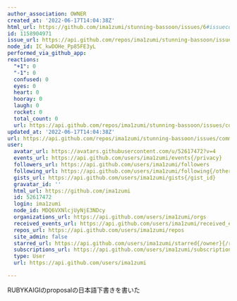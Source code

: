 ```yaml
---
author_association: OWNER
created_at: '2022-06-17T14:04:38Z'
html_url: https://github.com/ima1zumi/stunning-bassoon/issues/6#issuecomment-1158904971
id: 1158904971
issue_url: https://api.github.com/repos/ima1zumi/stunning-bassoon/issues/6
node_id: IC_kwDOHe_Pp85FE3yL
performed_via_github_app: 
reactions:
  "+1": 0
  "-1": 0
  confused: 0
  eyes: 0
  heart: 0
  hooray: 0
  laugh: 0
  rocket: 0
  total_count: 0
  url: https://api.github.com/repos/ima1zumi/stunning-bassoon/issues/comments/1158904971/reactions
updated_at: '2022-06-17T14:04:38Z'
url: https://api.github.com/repos/ima1zumi/stunning-bassoon/issues/comments/1158904971
user:
  avatar_url: https://avatars.githubusercontent.com/u/52617472?v=4
  events_url: https://api.github.com/users/ima1zumi/events{/privacy}
  followers_url: https://api.github.com/users/ima1zumi/followers
  following_url: https://api.github.com/users/ima1zumi/following{/other_user}
  gists_url: https://api.github.com/users/ima1zumi/gists{/gist_id}
  gravatar_id: ''
  html_url: https://github.com/ima1zumi
  id: 52617472
  login: ima1zumi
  node_id: MDQ6VXNlcjUyNjE3NDcy
  organizations_url: https://api.github.com/users/ima1zumi/orgs
  received_events_url: https://api.github.com/users/ima1zumi/received_events
  repos_url: https://api.github.com/users/ima1zumi/repos
  site_admin: false
  starred_url: https://api.github.com/users/ima1zumi/starred{/owner}{/repo}
  subscriptions_url: https://api.github.com/users/ima1zumi/subscriptions
  type: User
  url: https://api.github.com/users/ima1zumi

---
```

RUBYKAIGIのproposalの日本語下書きを書いた